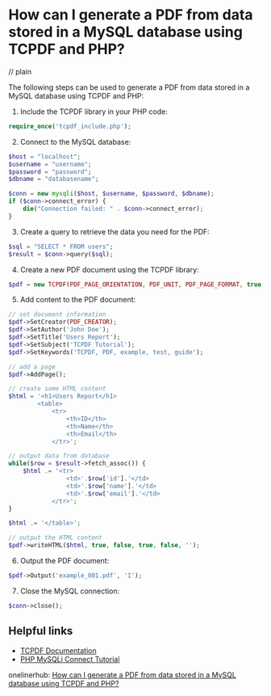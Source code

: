 # How can I generate a PDF from data stored in a MySQL database using TCPDF and PHP?
// plain

The following steps can be used to generate a PDF from data stored in a MySQL database using TCPDF and PHP:

1. Include the TCPDF library in your PHP code:
```php
require_once('tcpdf_include.php');
```

2. Connect to the MySQL database:
```php
$host = "localhost";
$username = "username";
$password = "password";
$dbname = "databasename";

$conn = new mysqli($host, $username, $password, $dbname);
if ($conn->connect_error) {
    die("Connection failed: " . $conn->connect_error);
}
```

3. Create a query to retrieve the data you need for the PDF:
```php
$sql = "SELECT * FROM users";
$result = $conn->query($sql);
```

4. Create a new PDF document using the TCPDF library:
```php
$pdf = new TCPDF(PDF_PAGE_ORIENTATION, PDF_UNIT, PDF_PAGE_FORMAT, true, 'UTF-8', false);
```

5. Add content to the PDF document:
```php
// set document information
$pdf->SetCreator(PDF_CREATOR);
$pdf->SetAuthor('John Doe');
$pdf->SetTitle('Users Report');
$pdf->SetSubject('TCPDF Tutorial');
$pdf->SetKeywords('TCPDF, PDF, example, test, guide');

// add a page
$pdf->AddPage();

// create some HTML content
$html = '<h1>Users Report</h1>
        <table>
            <tr>
                <th>ID</th>
                <th>Name</th>
                <th>Email</th>
            </tr>';

// output data from database
while($row = $result->fetch_assoc()) {
    $html .= '<tr>
                <td>'.$row['id'].'</td>
                <td>'.$row['name'].'</td>
                <td>'.$row['email'].'</td>
            </tr>';
}

$html .= '</table>';

// output the HTML content
$pdf->writeHTML($html, true, false, true, false, '');
```

6. Output the PDF document:
```php
$pdf->Output('example_001.pdf', 'I');
```

7. Close the MySQL connection:
```php
$conn->close();
```

## Helpful links

- [TCPDF Documentation](https://tcpdf.org/docs.php)
- [PHP MySQLi Connect Tutorial](https://www.w3schools.com/php/php_mysql_connect.asp)

onelinerhub: [How can I generate a PDF from data stored in a MySQL database using TCPDF and PHP?](https://onelinerhub.com/php-tcpdf/how-can-i-generate-a-pdf-from-data-stored-in-a-mysql-database-using-tcpdf-and-php)